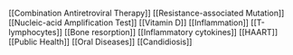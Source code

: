 [[Combination Antiretroviral Therapy]]
[[Resistance-associated Mutation]]
[[Nucleic-acid Amplification Test]]
[[Vitamin D]]
[[Inflammation]]
[[T-lymphocytes]]
[[Bone resorption]]
[[Inflammatory cytokines]]
[[HAART]]
[[Public Health]]
[[Oral Diseases]]
[[Candidiosis]]
